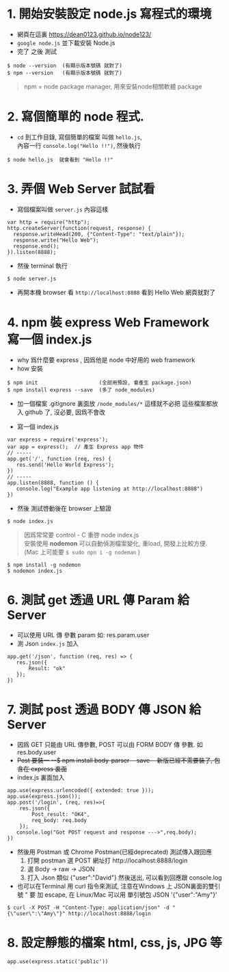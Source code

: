 # 1. 開始安裝設定 node.js 寫程式的環境

- 網頁在這裏 https://dean0123.github.io/node123/ 
- `google node.js` 並下載安裝 Node.js
- 完了 之後 測試  
```
$ node --version  (有顯示版本號碼 就對了)
$ npm --version   (有顯示版本號碼 就對了)
```
> npm = node package manager, 用來安裝node相關軟體 package

# 2. 寫個簡單的 node 程式. 
- `cd` 到工作目錄, 寫個簡單的檔案 叫做 `hello.js`,  
內容一行 `console.log("Hello !!")`, 然後執行 
```
$ node hello.js  就會看到 "Hello !!"
```


# 3. 弄個 Web Server 試試看
- 寫個檔案叫做 `server.js` 內容這樣
```
var http = require("http");
http.createServer(function(request, response) {
  response.writeHead(200, {"Content-Type": "text/plain"});
  response.write("Hello Web");
  response.end();
}).listen(8888);
```
- 然後 terminal 執行 
```
$ node server.js
```
- 再開本機 browser 看 `http://localhost:8888` 看到 Hello Web 網頁就對了




# 4. npm 裝 express Web Framework 寫一個 index.js
- why 爲什麼要 express , 因爲他是 node 中好用的 web framework
- how 安裝 
``` 
$ npm init                    (全部用預設, 會產生 package.json)
$ npm install express --save  (多了 node_modules)
``` 
- 加一個檔案 .gitignore 裏面放 `/node_modules/*` 這樣就不必把 這些檔案都放入 github 了, 沒必要, 因爲不會改

- 寫一個 index.js  
```
var express = require('express');
var app = express();  // 產生 Express app 物件 
// ----- 
app.get('/', function (req, res) {
   res.send('Hello World Express');
})
// -----
app.listen(8888, function () {
   console.log("Example app listening at http://localhost:8888")
})
```
- 然後 測試啓動後在 browser 上驗證
```
$ node index.js
```  


> 因爲常常要 control - C 重啓 node index.js   
>安裝使用 **nodemon** 可以自動偵測檔案變化, 重load, 開發上比較方便. (Mac 上可能要 `$ sudo npn i -g nodeman` )
```
$ npm install -g nodemon
$ nodemon index.js
```


# 6. 測試 get 透過 URL 傳 Param 給 Server
- 可以使用 URL 傳 參數 param 如: res.param.user
- 測 Json `index.js` 加入
```
app.get('/json', function (req, res) => {
   res.json({
       Result: "ok"
   });
})
```

# 7. 測試 post 透過 BODY 傳 JSON 給 Server
- 因爲 GET 只能由 URL 傳參數, POST 可以由 FORM BODY 傳 參數. 如 res.body.user
- ~~Post 要裝一 --$ npm install body-parser --save-- 新版已經不需要裝了, 包含在 express 裏面~~
- index.js 裏面加入
```
app.use(express.urlencoded({ extended: true }));
app.use(express.json());
app.post('/login', (req, res)=>{   
    res.json({
        Post_result: "OK4",
        req_body: req.body
    });
   console.log("Got POST request and response --->",req.body);   
})
```
- 然後用 Postman 或 Chrome Postman(已經deprecated) 測試傳入跟回應
  1. 打開 postman 選 POST 網址打 http://localhost:8888/login
  2. 選 Body -> raw -> JSON
  3. 打入 Json 類似  {"user":"David"} 然後送出, 可以看到回應跟 console.log
- 也可以在Terminal 用 curl 指令來測試, 注意在Windows 上 JSON裏面的雙引號 \" 要 加 escape, 在 Linux/Mac 可以用 單引號包 JSON '{"user":"Amy"}'
```
$ curl -X POST -H "Content-Type: application/json" -d "{\"user\":\"Amy\"}" http://localhost:8888/login
```

# 8. 設定靜態的檔案  html, css, js, JPG 等
```
app.use(express.static('public'))
```
